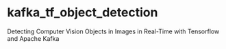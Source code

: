 # kafka_tf_object_detection
Detecting Computer Vision Objects in Images in Real-Time with Tensorflow and Apache Kafka
